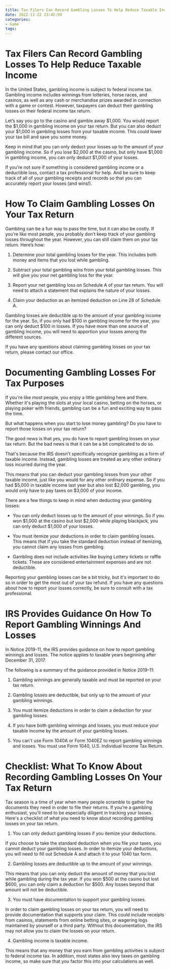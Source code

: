 ```yaml
---
title: Tax Filers Can Record Gambling Losses To Help Reduce Taxable Income
date: 2022-11-22 23:42:59
categories:
- Game
tags:
---
```



#  Tax Filers Can Record Gambling Losses To Help Reduce Taxable Income

In the United States, gambling income is subject to federal income tax. Gambling income includes winnings from lotteries, horse races, and casinos, as well as any cash or merchandise prizes awarded in connection with a game or contest. However, taxpayers can deduct their gambling losses on their federal income tax return.

Let’s say you go to the casino and gamble away $1,000. You would report the $1,000 in gambling income on your tax return. But you can also deduct your $1,000 in gambling losses from your taxable income. This could lower your tax bill and save you some money.

Keep in mind that you can only deduct your losses up to the amount of your gambling income. So if you lose $2,000 at the casino, but only have $1,000 in gambling income, you can only deduct $1,000 of your losses.

If you’re not sure if something is considered gambling income or a deductible loss, contact a tax professional for help. And be sure to keep track of all of your gambling receipts and records so that you can accurately report your losses (and wins!).

#  How To Claim Gambling Losses On Your Tax Return

Gambling can be a fun way to pass the time, but it can also be costly. If you’re like most people, you probably don’t keep track of your gambling losses throughout the year. However, you can still claim them on your tax return. Here’s how:

1. Determine your total gambling losses for the year. This includes both money and items that you lost while gambling.

2. Subtract your total gambling wins from your total gambling losses. This will give you your net gambling loss for the year.

3. Report your net gambling loss on Schedule A of your tax return. You will need to attach a statement that explains the nature of your losses.

4. Claim your deduction as an itemized deduction on Line 28 of Schedule A.

Gambling losses are deductible up to the amount of your gambling income for the year. So, if you only had $100 in gambling income for the year, you can only deduct $100 in losses. If you have more than one source of gambling income, you will need to apportion your losses among the different sources.

If you have any questions about claiming gambling losses on your tax return, please contact our office.

#  Documenting Gambling Losses For Tax Purposes

If you're like most people, you enjoy a little gambling here and there. Whether it's playing the slots at your local casino, betting on the horses, or playing poker with friends, gambling can be a fun and exciting way to pass the time.

But what happens when you start to lose money gambling? Do you have to report those losses on your tax return?

The good news is that yes, you do have to report gambling losses on your tax return. But the bad news is that it can be a bit complicated to do so.

That's because the IRS doesn't specifically recognize gambling as a form of taxable income. Instead, gambling losses are treated as any other ordinary loss incurred during the year.

This means that you can deduct your gambling losses from your other taxable income, just like you would for any other ordinary expense. So if you had $5,000 in taxable income last year but also lost $2,000 gambling, you would only have to pay taxes on $3,000 of your income.

There are a few things to keep in mind when deducting your gambling losses:

- You can only deduct losses up to the amount of your winnings. So if you won $1,000 at the casino but lost $2,000 while playing blackjack, you can only deduct $1,000 of your losses.


- You must itemize your deductions in order to claim gambling losses. This means that if you take the standard deduction instead of itemizing, you cannot claim any losses from gambling.

- Gambling does not include activities like buying Lottery tickets or raffle tickets. These are considered entertainment expenses and are not deductible.

Reporting your gambling losses can be a bit tricky, but it's important to do so in order to get the most out of your tax refund. If you have any questions about how to report your losses correctly, be sure to consult with a tax professional.

#  IRS Provides Guidance On How To Report Gambling Winnings And Losses

In Notice 2019-11, the IRS provides guidance on how to report gambling winnings and losses. The notice applies to taxable years beginning after December 31, 2017.

The following is a summary of the guidance provided in Notice 2019-11:

1. Gambling winnings are generally taxable and must be reported on your tax return.

2. Gambling losses are deductible, but only up to the amount of your gambling winnings.

3. You must itemize deductions in order to claim a deduction for your gambling losses.

4. If you have both gambling winnings and losses, you must reduce your taxable income by the amount of your gambling losses.

5. You can't use Form 1040A or Form 1040EZ to report gambling winnings and losses. You must use Form 1040, U.S. Individual Income Tax Return.

#  Checklist: What To Know About Recording Gambling Losses On Your Tax Return

Tax season is a time of year when many people scramble to gather the documents they need in order to file their returns. If you're a gambling enthusiast, you'll need to be especially diligent in tracking your losses. Here's a checklist of what you need to know about recording gambling losses on your tax return.

1. You can only deduct gambling losses if you itemize your deductions.

If you choose to take the standard deduction when you file your taxes, you cannot deduct your gambling losses. In order to itemize your deductions, you will need to fill out Schedule A and attach it to your 1040 tax form.

2. Gambling losses are deductible up to the amount of your winnings.

This means that you can only deduct the amount of money that you lost while gambling during the tax year. If you won $500 at the casino but lost $600, you can only claim a deduction for $500. Any losses beyond that amount will not be deductible.

3. You must have documentation to support your gambling losses.

In order to claim gambling losses on your tax return, you will need to provide documentation that supports your claim. This could include receipts from casinos, statements from online betting sites, or wagering logs maintained by yourself or a third party. Without this documentation, the IRS may not allow you to claim the losses on your return.

4. Gambling income is taxable income.

This means that any money that you earn from gambling activities is subject to federal income tax. In addition, most states also levy taxes on gambling income, so make sure that you factor this into your calculations as well.